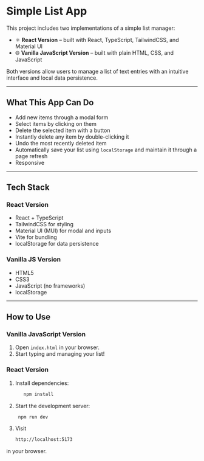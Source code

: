 # Simple List App

This project includes two implementations of a simple list manager:

- ⚛️ **React Version** – built with React, TypeScript, TailwindCSS, and Material UI  
- 🌐 **Vanilla JavaScript Version** – built with plain HTML, CSS, and JavaScript

Both versions allow users to manage a list of text entries with an intuitive interface and local data persistence.

---

## What This App Can Do

- Add new items through a modal form
- Select items by clicking on them
- Delete the selected item with a button
- Instantly delete any item by double-clicking it
- Undo the most recently deleted item
- Automatically save your list using `localStorage` and maintain it through a page refresh
- Responsive
---

## Tech Stack

### React Version
- React + TypeScript
- TailwindCSS for styling
- Material UI (MUI) for modal and inputs
- Vite for bundling
- localStorage for data persistence

### Vanilla JS Version
- HTML5
- CSS3
- JavaScript (no frameworks)
- localStorage

---

## How to Use

### Vanilla JavaScript Version
1. Open `index.html` in your browser.
2. Start typing and managing your list!

### React Version
1. Install dependencies:
    ```bash
       npm install

2. Start the development server:
   ```bash
    npm run dev

3. Visit
   ```bash
   http://localhost:5173
  in your browser.
